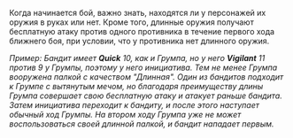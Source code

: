Когда начинается бой, важно знать, находятся ли у персонажей их оружия в руках или нет. Кроме того, длинные оружия получают бесплатную атаку против одного противника в течение первого хода ближнего боя, при условии, что у противника нет длинного оружия.  

*Пример: Бандит имеет **Quick** 10, как и Грумпа, но у него **Vigilant** 11 против 9 у Грумпы, поэтому у него инициатива. Тем не менее Грумпа вооружена палкой с качеством "Длинная". Один из бандитов подходит к Грумпе с вытянутым мечом, но благодаря преимуществу длины Грумпа совершает свою бесплатную атаку и атакует раньше бандита. Затем инициатива переходит к бандиту, и после этого наступает обычный ход Грумпы. На втором ходу Грумпа уже не может воспользоваться своей длинной палкой, и бандит нападает первым.*